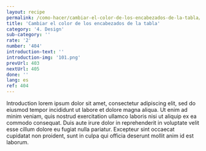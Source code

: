 ```yaml
---
layout: recipe
permalink: /como-hacer/cambiar-el-color-de-los-encabezados-de-la-tabla/
title: 'Cambiar el color de los encabezados de la tabla'
category: '4. Design'
sub-category: ''
rate: '2'
number: '404'
introduction-text: ''
introduction-img: '101.png'
prevUrl: 403
nextUrl: 405
done: ''
lang: es
ref: 404
---
```


Introduction lorem ipsum dolor sit amet, consectetur adipiscing elit, sed do eiusmod tempor incididunt ut labore et dolore magna aliqua. Ut enim ad minim veniam, quis nostrud exercitation ullamco laboris nisi ut aliquip ex ea commodo consequat. Duis aute irure dolor in reprehenderit in voluptate velit esse cillum dolore eu fugiat nulla pariatur. Excepteur sint occaecat cupidatat non proident, sunt in culpa qui officia deserunt mollit anim id est laborum.

